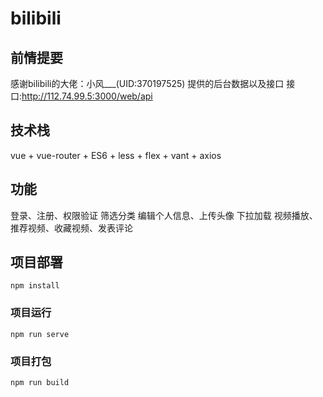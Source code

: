 # bilibili

## 前情提要
感谢bilibili的大佬：小风___(UID:370197525) 提供的后台数据以及接口
接口:http://112.74.99.5:3000/web/api

## 技术栈
vue + vue-router + ES6 + less + flex + vant + axios

## 功能
登录、注册、权限验证
筛选分类
编辑个人信息、上传头像
下拉加载
视频播放、推荐视频、收藏视频、发表评论

## 项目部署
```
npm install
```

### 项目运行
```
npm run serve
```

### 项目打包
```
npm run build
```
